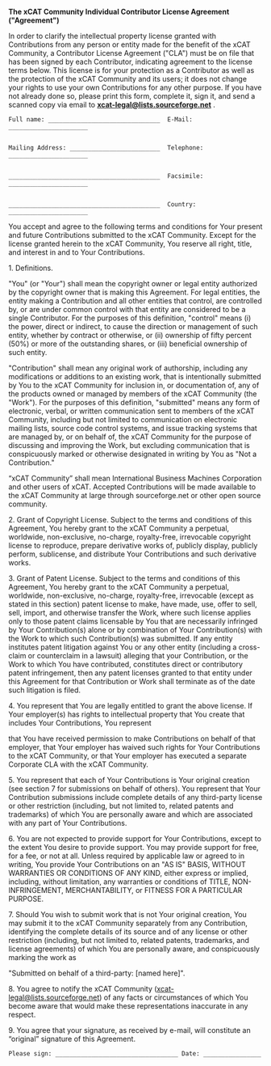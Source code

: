 **The xCAT Community Individual Contributor License Agreement ("Agreement")**

  
In order to clarify the intellectual property license granted with Contributions from any person or entity made for the benefit of the xCAT Community, a Contributor License Agreement ("CLA") must be on file that has been signed by each Contributor, indicating agreement to the license terms below. This license is for your protection as a Contributor as well as the protection of the xCAT Community and its users; it does not change your rights to use your own Contributions for any other purpose. If you have not already done so, please print this form, complete it, sign it, and send a scanned copy via email to **xcat-legal@lists.sourceforge.net** . 
    
    
    
    Full name: _______________________________  E-Mail: ______________________
    
    
    Mailing Address: _________________________  Telephone: ______________________
    
    
    __________________________________________  Facsimile: ______________________
    
    
    __________________________________________  Country: ______________________
    

  
You accept and agree to the following terms and conditions for Your present and future Contributions submitted to the xCAT Community. Except for the license granted herein to the xCAT Community, You reserve all right, title, and interest in and to Your Contributions. 

  
1\. Definitions. 

"You" (or "Your") shall mean the copyright owner or legal entity authorized by the copyright owner that is making this Agreement. For legal entities, the entity making a Contribution and all other entities that control, are controlled by, or are under common control with that entity are considered to be a single Contributor. For the purposes of this definition, "control" means (i) the power, direct or indirect, to cause the direction or management of such entity, whether by contract or otherwise, or (ii) ownership of fifty percent (50%) or more of the outstanding shares, or (iii) beneficial ownership of such entity. 

"Contribution" shall mean any original work of authorship, including any modifications or additions to an existing work, that is intentionally submitted by You to the xCAT Community for inclusion in, or documentation of, any of the products owned or managed by members of the xCAT Community (the "Work"). For the purposes of this definition, "submitted" means any form of electronic, verbal, or written communication sent to members of the xCAT Community, including but not limited to communication on electronic mailing lists, source code control systems, and issue tracking systems that are managed by, or on behalf of, the xCAT Community for the purpose of discussing and improving the Work, but excluding communication that is conspicuously marked or otherwise designated in writing by You as "Not a Contribution." 

  
“xCAT Community” shall mean International Business Machines Corporation and other users of xCAT. Accepted Contributions will be made available to the xCAT Community at large through sourceforge.net or other open source community. 

  
2\. Grant of Copyright License. Subject to the terms and conditions of this Agreement, You hereby grant to the xCAT Community a perpetual, worldwide, non-exclusive, no-charge, royalty-free, irrevocable copyright license to reproduce, prepare derivative works of, publicly display, publicly perform, sublicense, and distribute Your Contributions and such derivative works. 

  
3\. Grant of Patent License. Subject to the terms and conditions of this Agreement, You hereby grant to the xCAT Community a perpetual, worldwide, non-exclusive, no-charge, royalty-free, irrevocable (except as stated in this section) patent license to make, have made, use, offer to sell, sell, import, and otherwise transfer the Work, where such license applies only to those patent claims licensable by You that are necessarily infringed by Your Contribution(s) alone or by combination of Your Contribution(s) with the Work to which such Contribution(s) was submitted. If any entity institutes patent litigation against You or any other entity (including a cross-claim or counterclaim in a lawsuit) alleging that your Contribution, or the Work to which You have contributed, constitutes direct or contributory patent infringement, then any patent licenses granted to that entity under this Agreement for that Contribution or Work shall terminate as of the date such litigation is filed. 

  
4\. You represent that You are legally entitled to grant the above license. If Your employer(s) has rights to intellectual property that You create that includes Your Contributions, You represent 

that You have received permission to make Contributions on behalf of that employer, that Your employer has waived such rights for Your Contributions to the xCAT Community, or that Your employer has executed a separate Corporate CLA with the xCAT Community. 

  
5\. You represent that each of Your Contributions is Your original creation (see section 7 for submissions on behalf of others). You represent that Your Contribution submissions include complete details of any third-party license or other restriction (including, but not limited to, related patents and trademarks) of which You are personally aware and which are associated with any part of Your Contributions. 

  
6\. You are not expected to provide support for Your Contributions, except to the extent You desire to provide support. You may provide support for free, for a fee, or not at all. Unless required by applicable law or agreed to in writing, You provide Your Contributions on an "AS IS" BASIS, WITHOUT WARRANTIES OR CONDITIONS OF ANY KIND, either express or implied, including, without limitation, any warranties or conditions of TITLE, NON-INFRINGEMENT, MERCHANTABILITY, or FITNESS FOR A PARTICULAR PURPOSE. 

  
7\. Should You wish to submit work that is not Your original creation, You may submit it to the xCAT Community separately from any Contribution, identifying the complete details of its source and of any license or other restriction (including, but not limited to, related patents, trademarks, and license agreements) of which You are personally aware, and conspicuously marking the work as 

"Submitted on behalf of a third-party: [named here]". 

  
8\. You agree to notify the xCAT Community ([xcat-legal@lists.sourceforge.net](mailto:xcat-legal@lists.sourceforge.net)) of any facts or circumstances of which You become aware that would make these representations inaccurate in any respect. 

  
9\. You agree that your signature, as received by e-mail, will constitute an “original” signature of this Agreement. 
    
    
    
    
    Please sign: __________________________________ Date: ________________
    

